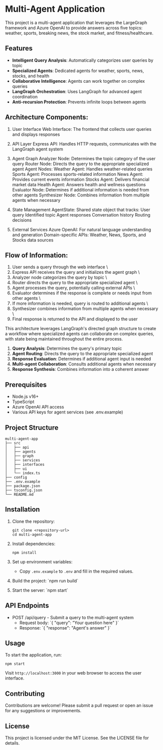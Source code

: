 # Multi-Agent Application

This project is a multi-agent application that leverages the LargeGraph framework and Azure OpenAI to provide answers across five topics: weather, sports, breaking news, the stock market, and fitness/healthcare. 

## Features

- **Intelligent Query Analysis**: Automatically categorizes user queries by topic
- **Specialized Agents**: Dedicated agents for weather, sports, news, stocks, and health
- **Collaborative Intelligence**: Agents can work together on complex queries
- **LangGraph Orchestration**: Uses LangGraph for advanced agent coordination
- **Anti-recursion Protection**: Prevents infinite loops between agents

## Architecture Components:
1. User Interface
Web Interface: The frontend that collects user queries and displays responses

2. API Layer
Express API: Handles HTTP requests, communicates with the LangGraph agent system

3. Agent Graph
Analyzer Node: Determines the topic category of the user query
Router Node: Directs the query to the appropriate specialized agent
Agent Nodes:
Weather Agent: Handles weather-related queries
Sports Agent: Processes sports-related information
News Agent: Provides current events information
Stocks Agent: Delivers financial market data
Health Agent: Answers health and wellness questions
Evaluator Node: Determines if additional information is needed from other agents
Synthesizer Node: Combines information from multiple agents when necessary

4. State Management
AgentState: Shared state object that tracks:
User query
Identified topic
Agent responses
Conversation history
Routing decisions

5. External Services
Azure OpenAI: For natural language understanding and generation
Domain-specific APIs: Weather, News, Sports, and Stocks data sources

## Flow of Information:

1. User sends a query through the web interface \
2. Express API receives the query and initializes the agent graph \
3. Analyzer node categorizes the query by topic \
4. Router directs the query to the appropriate specialized agent \
5. Agent processes the query, potentially calling external APIs \
6. Evaluator determines if the response is complete or needs input from other agents \
7. If more information is needed, query is routed to additional agents \
8. Synthesizer combines information from multiple agents when necessary \
9. Final response is returned to the API and displayed to the user 

This architecture leverages LangGraph's directed graph structure to create a workflow where specialized agents can collaborate on complex queries, with state being maintained throughout the entire process. 

1. **Query Analysis**: Determines the query's primary topic
2. **Agent Routing**: Directs the query to the appropriate specialized agent
3. **Response Evaluation**: Determines if additional agent input is needed
4. **Multi-agent Collaboration**: Consults additional agents when necessary
5. **Response Synthesis**: Combines information into a coherent answer

## Prerequisites

- Node.js v16+
- TypeScript
- Azure OpenAI API access
- Various API keys for agent services (see .env.example)


## Project Structure

```
multi-agent-app
├── src
│   ├── api
│   ├── agents
│   ├── graph
│   ├── services
│   ├── interfaces
│   ├── ui
│   └── index.ts
├── config
├── .env.example
├── package.json
├── tsconfig.json
└── README.md
```

## Installation

1. Clone the repository:
   ```
   git clone <repository-url>
   cd multi-agent-app
   ```

2. Install dependencies:
   ```
   npm install
   ```

3. Set up environment variables:
   - Copy `.env.example` to `.env` and fill in the required values.
   
4. Build the project: \`npm run build\`

5. Start the server: \`npm start\`

## API Endpoints

- POST /api/query - Submit a query to the multi-agent system
  - Request body: \`{ "query": "Your question here" }\`
  - Response: \`{ "response": "Agent's answer" }\`

## Usage

To start the application, run:
```
npm start
```

Visit `http://localhost:3000` in your web browser to access the user interface.

## Contributing

Contributions are welcome! Please submit a pull request or open an issue for any suggestions or improvements.

## License

This project is licensed under the MIT License. See the LICENSE file for details.
